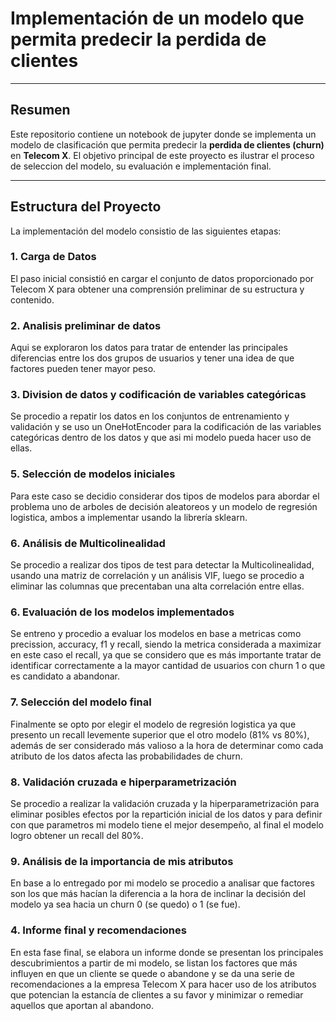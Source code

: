 # Implementación de un modelo que permita predecir la perdida de clientes

---

## Resumen

Este repositorio contiene un notebook de jupyter donde se implementa un modelo de clasificación que permita predecir la **perdida de clientes (churn)** en **Telecom X**. El objetivo principal de este proyecto es ilustrar el proceso de seleccion del modelo, su evaluación e implementación final.

---

## Estructura del Proyecto

La implementación del modelo consistio de las siguientes etapas:

### 1. Carga de Datos
El paso inicial consistió en cargar el conjunto de datos proporcionado por Telecom X para obtener una comprensión preliminar de su estructura y contenido.

### 2. Analisis preliminar de datos
Aqui se exploraron los datos para tratar de entender las principales diferencias entre los dos grupos de usuarios y tener una idea de que factores pueden tener mayor peso.

### 3. Division de datos y codificación de variables categóricas
Se procedio a repatir los datos en los conjuntos de entrenamiento y validación y se uso un OneHotEncoder para la codificación de las variables categóricas dentro de los datos y que asi mi modelo pueda hacer uso de ellas.

### 5. Selección de modelos iniciales
Para este caso se decidio considerar dos tipos de modelos para abordar el problema uno de arboles de decisión aleatoreos y un modelo de regresión logistica, ambos a implementar usando la librería sklearn.

### 6. Análisis de Multicolinealidad
Se procedio a realizar dos tipos de test para detectar la Multicolinealidad, usando una matriz de correlación y un análisis VIF, luego se procedio a eliminar las columnas que precentaban una alta correlación entre ellas.

### 6. Evaluación de los modelos implementados
Se entreno y procedio a evaluar los modelos en base a metricas como precission, accuracy, f1 y recall, siendo la metrica considerada a maximizar en este caso el recall, ya que se considero que es más importante tratar de identificar correctamente a la mayor cantidad de usuarios con churn 1 o que es candidato a abandonar.

### 7. Selección del modelo final
Finalmente se opto por elegir el modelo de regresión logistica ya que presento un recall levemente superior que el otro modelo (81% vs 80%), además de ser considerado más valioso a la hora de determinar como cada atributo de los datos afecta las probabilidades de churn.

### 8. Validación cruzada e hiperparametrización
Se procedio a realizar la validación cruzada y la hiperparametrización para eliminar posibles efectos por la repartición inicial de los datos y para definir con que parametros mi modelo tiene el mejor desempeño, al final el modelo logro obtener un recall del 80%.

### 9. Análisis de la importancia de mis atributos
En base a lo entregado por mi modelo se procedio a analisar que factores son los que más hacían la diferencia a la hora de inclinar la decisión del modelo ya sea hacia un churn 0 (se quedo) o 1 (se fue).

### 4. Informe final y recomendaciones
En esta fase final, se elabora un informe donde se presentan los principales descubrimientos a partir de mi modelo, se listan los factores que más influyen en que un cliente se quede o abandone y se da una serie de recomendaciones a la empresa Telecom X para hacer uso de los atributos que potencian la estancía de clientes a su favor y minimizar o remediar aquellos que aportan al abandono.
